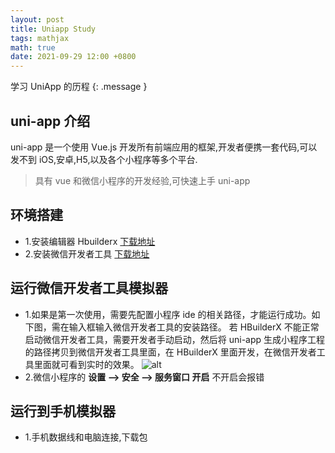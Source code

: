 ```yaml
---
layout: post
title: Uniapp Study
tags: mathjax
math: true
date: 2021-09-29 12:00 +0800
---
```


学习 UniApp 的历程
{: .message }

## uni-app 介绍

uni-app 是一个使用 Vue.js 开发所有前端应用的框架,开发者便携一套代码,可以发不到 iOS,安卓,H5,以及各个小程序等多个平台.

> 具有 vue 和微信小程序的开发经验,可快速上手 uni-app

## 环境搭建

- 1.安装编辑器 Hbuilderx <a href="https://www.dcloud.io/hbuilderx.html">下载地址</a>
- 2.安装微信开发者工具 <a href='https://developers.weixin.qq.com/miniprogram/dev/devtools/download.html'>下载地址</a>

## 运行微信开发者工具模拟器

- 1.如果是第一次使用，需要先配置小程序 ide 的相关路径，才能运行成功。如下图，需在输入框输入微信开发者工具的安装路径。 若 HBuilderX 不能正常启动微信开发者工具，需要开发者手动启动，然后将 uni-app 生成小程序工程的路径拷贝到微信开发者工具里面，在 HBuilderX 里面开发，在微信开发者工具里面就可看到实时的效果。
  ![alt](https://bjetxgzv.cdn.bspapp.com/VKCEYUGU-uni-app-doc/a142b6a0-4f1a-11eb-8a36-ebb87efcf8c0.png)
- 2.微信小程序的 **设置 --> 安全 --> 服务窗口 开启** 不开启会报错

## 运行到手机模拟器

- 1.手机数据线和电脑连接,下载包
